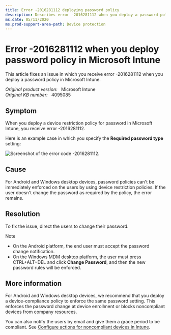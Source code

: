 ```yaml
---
title: Error -2016281112 deploying password policy
description: Describes error -2016281112 when you deploy a password policy in Microsoft Intune.
ms.date: 05/11/2020
ms.prod-support-area-path: Device protection
---
```

# Error -2016281112 when you deploy password policy in Microsoft Intune

This article fixes an issue in which you receive error -2016281112 when you deploy a password policy in Microsoft Intune.

_Original product version:_ &nbsp; Microsoft Intune  
_Original KB number:_ &nbsp; 4095085

## Symptom

When you deploy a device restriction policy for password in Microsoft Intune, you receive error -2016281112.

Here is an example case in which you specify the **Required password type** setting:

![Screenshot of the error code -2016281112.](./media/error-deploying-password-policy/error-code.png)

## Cause

For Android and Windows desktop devices, password policies can't be immediately enforced on the users by using device restriction policies. If the user doesn't change the password as required by the policy, the error remains.

## Resolution

To fix the issue, direct the users to change their password.

> [!NOTE]
>
> - On the Android platform, the end user must accept the password change notification.
> - On the Windows MDM desktop platform, the user must press CTRL+ALT+DEL and click **Change Password**, and then the new password rules will be enforced.

## More information

For Android and Windows desktop devices, we recommend that you deploy a device-compliance policy to enforce the same password setting. This enforces the password change at device enrollment or blocks noncompliant devices from company resources.

You can also notify the users by email and give them a grace period to be compliant. See [Configure actions for noncompliant devices in Intune](/mem/intune/protect/actions-for-noncompliance).
